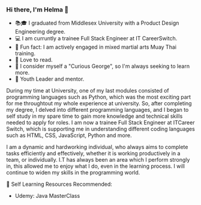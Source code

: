 ### Hi there, I'm Helma 👋


- 📚🎓 I graduated from Middlesex University with a Product Design Engineering degree.
- 💻 I am curruntly a trainee Full Stack Engineer at IT CareerSwitch. 
- 👊 Fun fact: I am actively engaged in mixed martial arts Muay Thai training.
- 🔖 Love to read. 
- 🤚 I consider myself a "Curious George", so I'm always seeking to learn more.
- 🙂 Youth Leader and mentor.


During my time at University, one of my last modules consisted of programming languages such as Python, which was the most exciting part for me throughtout my whole experience at university. So, after completing my degree, I delved into different programming languages, and I began to self study in my spare time to gain more knowledge and technical skills needed to apply for roles. I am now a trainee Full Stack Engineer at ITCareer Switch, which is supporting me in understanding different coding languages such as HTML, CSS, JavaScript, Python and more. 

I am a dynamic and hardworking individual, who always aims to complete tasks efficiently and effectively, whether it is working productively in a team, or individually. I.T has always been an area which I perform strongly in, this allowed me to enjoy what I do, even in the learning process. I will continue to widen my skills in the programming world.

💬 Self Learning Resources Recommended:

- Udemy: Java MasterClass
